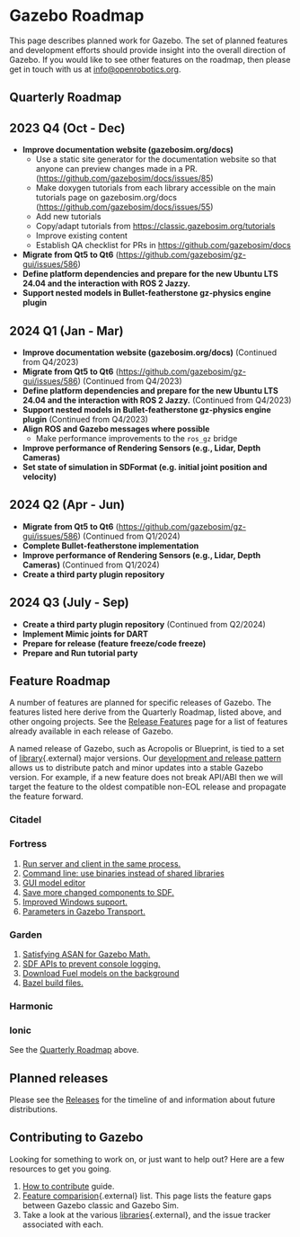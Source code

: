 # Gazebo Roadmap

This page describes planned work for Gazebo. The set of planned
features and development efforts should provide insight into the overall
direction of Gazebo. If you would like to
see other features on the roadmap, then please get in touch with us at
info@openrobotics.org.

## Quarterly Roadmap

## 2023 Q4 (Oct - Dec)

* **Improve documentation website (gazebosim.org/docs)**
    * Use a static site generator for the documentation website so that anyone can preview changes made in a PR. (https://github.com/gazebosim/docs/issues/85)
    * Make doxygen tutorials from each library accessible on the main tutorials page on gazebosim.org/docs (https://github.com/gazebosim/docs/issues/55)
    * Add new tutorials
    * Copy/adapt tutorials from https://classic.gazebosim.org/tutorials
    * Improve existing content
    * Establish QA checklist for PRs in https://github.com/gazebosim/docs 
* **Migrate from Qt5 to Qt6** (https://github.com/gazebosim/gz-gui/issues/586)
* **Define platform dependencies and prepare for the new Ubuntu LTS 24.04 and the interaction with ROS 2 Jazzy.**
* **Support nested models in Bullet-featherstone gz-physics engine plugin**

## 2024 Q1 (Jan - Mar)

* **Improve documentation website (gazebosim.org/docs)** (Continued from Q4/2023)
* **Migrate from Qt5 to Qt6** (https://github.com/gazebosim/gz-gui/issues/586) (Continued from Q4/2023)
* **Define platform dependencies and prepare for the new Ubuntu LTS 24.04 and the interaction with ROS 2 Jazzy.** (Continued from Q4/2023)
* **Support nested models in Bullet-featherstone gz-physics engine plugin** (Continued from Q4/2023)
* **Align ROS and Gazebo messages where possible**
  * Make performance improvements to the `ros_gz` bridge
* **Improve performance of Rendering Sensors (e.g., Lidar, Depth Cameras)**
* **Set state of simulation in SDFormat (e.g. initial joint position and velocity)**

## 2024 Q2 (Apr - Jun)

* **Migrate from Qt5 to Qt6** (https://github.com/gazebosim/gz-gui/issues/586) (Continued from Q1/2024)
* **Complete Bullet-featherstone implementation**
* **Improve performance of Rendering Sensors (e.g., Lidar, Depth Cameras)** (Continued from Q1/2024)
* **Create a third party plugin repository**

## 2024 Q3 (July - Sep)

* **Create a third party plugin repository** (Continued from Q2/2024)
* **Implement Mimic joints for DART**
* **Prepare for release (feature freeze/code freeze)**
* **Prepare and Run tutorial party**

## Feature Roadmap

A number of features are planned for specific releases of Gazebo. The
features listed here derive from the Quarterly Roadmap, listed above, and other
ongoing projects.  See the [Release Features](release-features) page
for a list of features already available in each release of Gazebo.

A named release of Gazebo, such as Acropolis or Blueprint, is tied to
a set of [library](/libs){.external} major versions. Our
[development and release pattern](releases) allows us to distribute
patch and minor updates into a stable Gazebo version. For example, if a new
feature does not break API/ABI then we will target the feature to the oldest
compatible non-EOL release and propagate the feature forward.

### Citadel

### Fortress

1. [Run server and client in the same process.](https://github.com/gazebosim/gz-sim/pull/793)
1. [Command line: use binaries instead of shared libraries](https://github.com/gazebosim/gz-tools/issues/7)
1. [GUI model editor](https://github.com/gazebosim/gz-sim/labels/editor)
1. [Save more changed components to SDF.](https://github.com/gazebosim/gz-sim/issues/1312)
1. [Improved Windows support.](https://github.com/search?q=org%3Agazebosim+label%3AWindows&state=open&type=Issues)
1. [Parameters in Gazebo Transport.](https://github.com/gazebosim/gz-transport/pull/305)

### Garden

1. [Satisfying ASAN for Gazebo Math.](https://github.com/gazebosim/gz-math/issues/370)
1. [SDF APIs to prevent console logging.](https://github.com/gazebosim/sdformat/issues/820)
1. [Download Fuel models on the background](https://github.com/gazebosim/gz-sim/issues/1260)
1. [Bazel build files.](https://github.com/gazebosim/gz-bazel)

### Harmonic

### Ionic

See the [Quarterly Roadmap](#quarterly-roadmap) above.

## Planned releases

Please see the [Releases](https://github.com/gazebosim/docs/blob/master/releases.md) for the timeline of and information about future distributions.


## Contributing to Gazebo

Looking for something to work on, or just want to help out? Here are a few
resources to get you going.

1. [How to contribute](contributing) guide.
1. [Feature comparision](/docs/citadel/comparison){.external} list. This page lists the
   feature gaps between Gazebo classic and Gazebo Sim.
1. Take a look at the various [libraries](/libs){.external}, and the issue tracker
   associated with each.
